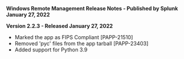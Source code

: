 **Windows Remote Management Release Notes - Published by Splunk January 27, 2022**


**Version 2.2.3 - Released January 27, 2022**

* Marked the app as FIPS Compliant [PAPP-21510]
* Removed 'pyc' files from the app tarball [PAPP-23403]
* Added support for Python 3.9